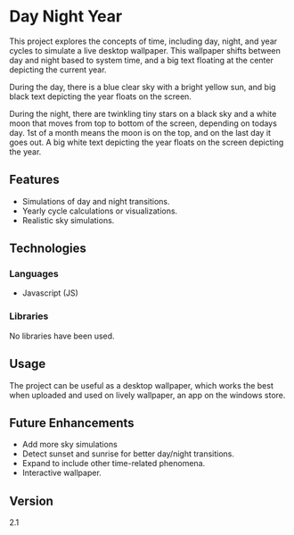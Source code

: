# Day Night Year

This project explores the concepts of time, including day, night, and year cycles to simulate a live desktop wallpaper. This wallpaper shifts between day and night based to system time, and a big text floating at the center depicting the current year.

During the day, there is a blue clear sky with a bright yellow sun, and big black text depicting the year floats on the screen.

During the night, there are twinkling tiny stars on a black sky and a white moon that moves from top to bottom of the screen, depending on todays day. 1st of a month means the moon is on the top, and on the last day it goes out. A big white text depicting the year floats on the screen depicting the year.

## Features
- Simulations of day and night transitions.
- Yearly cycle calculations or visualizations.
- Realistic sky simulations.

## Technologies
### Languages
- Javascript (JS)

### Libraries
No libraries have been used.

## Usage
The project can be useful as a desktop wallpaper, which works the best when uploaded and used on lively wallpaper, an app on the windows store.

## Future Enhancements
- Add more sky simulations
- Detect sunset and sunrise for better day/night transitions.
- Expand to include other time-related phenomena.
- Interactive wallpaper.

## Version
2.1
